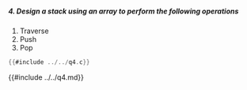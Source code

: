 ##### 4. Design a stack using an array to perform the following operations
1. Traverse
2. Push
3. Pop

```c
{{#include ../../q4.c}}
```

{{#include ../../q4.md}}
